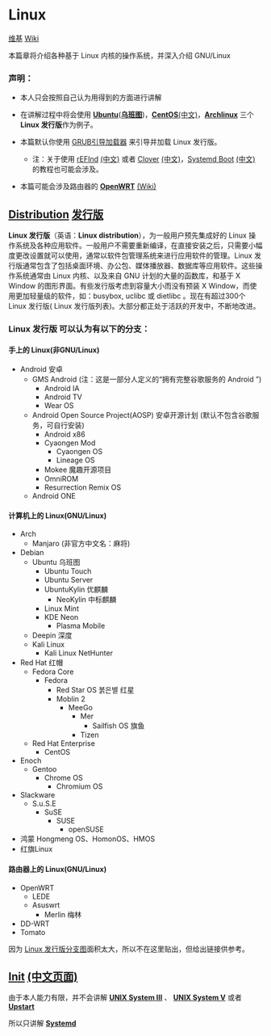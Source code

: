 # Linux
[维基](https://zh.wikipedia.org/wiki/Linux)
[Wiki](https://en.wikipedia.org/wiki/Linux)

本篇章将介绍各种基于 Linux 内核的操作系统，并深入介绍 GNU/Linux

### 声明：

* 本人只会按照自己认为用得到的方面进行讲解

* 在讲解过程中将会使用 [**Ubuntu**](https://en.wikipedia.org/wiki/Ubuntu)([**乌班图**](https://zh.wikipedia.org/wiki/Ubuntu))，[**CentOS**](https://en.wikipedia.org/wiki/CentOS)[(中文)](https://zh.wikipedia.org/wiki/CentOS)，[**Archlinux**](https://wiki.archlinux.org/index.php/) 三个 **Linux 发行版**作为例子。

* 本篇默认你使用 [GRUB](https://en.wikipedia.org/wiki/GNU_GRUB)[引导加载器](https://zh.wikipedia.org/wiki/GNU_GRUB) 来引导并加载 Linux 发行版。
  - 注：关于使用 [rEFInd](https://wiki.archlinux.org/index.php/REFInd) [(中文)](https://wiki.archlinux.org/index.php/REFInd_(%E7%AE%80%E4%BD%93%E4%B8%AD%E6%96%87)) 或者 [Clover](https://wiki.archlinux.org/index.php/Clover) [(中文)](https://wiki.archlinux.org/index.php/Clover_(%E7%AE%80%E4%BD%93%E4%B8%AD%E6%96%87))，[Systemd Boot](https://wiki.archlinux.org/index.php/Systemd-boot)  [(中文)](https://wiki.archlinux.org/index.php/Systemd-boot_(%E7%AE%80%E4%BD%93%E4%B8%AD%E6%96%87)) 的教程也可能会涉及。

* 本篇可能会涉及路由器的 [**OpenWRT**](https://openwrt.org/) [(Wiki)](https://zh.wikipedia.org/wiki/OpenWrt)

## [Distribution](https://en.wikipedia.org/wiki/Linux_distribution) [发行版](https://zh.wikipedia.org/wiki/Linux%E5%8F%91%E8%A1%8C%E7%89%88)

**Linux 发行版**（英语：**Linux distribution**），为一般用户预先集成好的 Linux 操作系统及各种应用软件。一般用户不需要重新编译，在直接安装之后，只需要小幅度更改设置就可以使用，通常以软件包管理系统来进行应用软件的管理。Linux 发行版通常包含了包括桌面环境、办公包、媒体播放器、数据库等应用软件。这些操作系统通常由 Linux 内核、以及来自 GNU 计划的大量的函数库，和基于 X Window 的图形界面。有些发行版考虑到容量大小而没有预装 X Window，而使用更加轻量级的软件，如：busybox, uclibc 或 dietlibc 。现在有超过300个 Linux 发行版( Linux 发行版列表)。大部分都正处于活跃的开发中，不断地改进。

### **Linux 发行版** 可以认为有以下的分支：

#### 手上的 Linux(非GNU/Linux)
- Android 安卓
  - GMS Android (注：这是一部分人定义的“拥有完整谷歌服务的 Android ”)
    - Android IA
    - Android TV
    - Wear OS
  - Android Open Source Project(AOSP) 安卓开源计划 (默认不包含谷歌服务，可自行安装)
    - Android x86
    - Cyaongen Mod
      - Cyaongen OS
      - Lineage OS
    - Mokee 魔趣开源项目
    - OmniROM
    - Resurrection Remix OS
  - Android ONE

#### 计算机上的 Linux(GNU/Linux)
- Arch
  - Manjaro (非官方中文名：麻将)
- Debian
  - Ubuntu 乌班图
    - Ubuntu Touch
    - Ubuntu Server
    - UbuntuKylin 优麒麟
      - NeoKylin 中标麒麟
    - Linux Mint
    - KDE Neon
      - Plasma Mobile
  - Deepin 深度
  - Kali Linux
    - Kali Linux NetHunter
- Red Hat 红帽
  - Fedora Core
    - Fedora
      - Red Star OS 붉은별 红星
      - Moblin 2
        - MeeGo
          - Mer
            - Sailfish OS 旗鱼
          - Tizen
  - Red Hat Enterprise
    - CentOS
- Enoch
  - Gentoo
    - Chrome OS
      - Chromium OS
- Slackware
  - S.u.S.E
    - SuSE
      - SUSE
        - openSUSE
- 鸿蒙 Hongmeng OS、HomonOS、HMOS
- 红旗Linux

#### 路由器上的 Linux(GNU/Linux)
- OpenWRT
  - LEDE
  - Asuswrt
    - Merlin 梅林
- DD-WRT
- Tomato

因为 [Linux 发行版分支图](img/Linux_distribution.png)面积太大，所以不在这里贴出，但给出链接供参考。  

## [Init](https://en.wikipedia.org/wiki/Init) [(中文页面)](https://zh.wikipedia.org/wiki/Init)
由于本人能力有限，并不会讲解 [__UNIX System III__](https://zh.wikipedia.org/wiki/UNIX_System_III) 、 [__UNIX System V__](https://zh.wikipedia.org/wiki/UNIX_System_V) 或者 [__Upstart__](https://zh.wikipedia.org/wiki/Upstart)

所以只讲解 [**Systemd**](https://zh.wikipedia.org/wiki/Systemd)